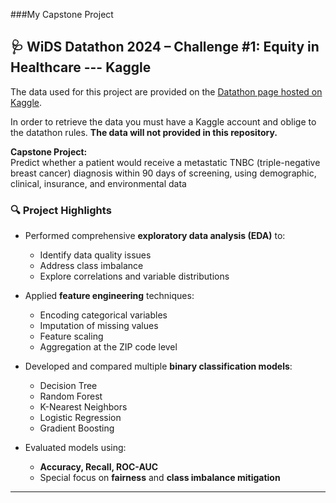 ###My Capstone Project

## 🩺 WiDS Datathon 2024 – Challenge #1: Equity in Healthcare --- Kaggle

The data used for this project are provided on the [Datathon page hosted on Kaggle](https://www.kaggle.com/competitions/widsdatathon2024-challenge1/overview).

In order to retrieve the data you must have a Kaggle account and oblige to the datathon rules. **The data will not provided in this repository.**

**Capstone Project:**  
Predict whether a patient would receive a metastatic TNBC (triple-negative breast cancer) diagnosis within 90 days of screening, using demographic, clinical, insurance, and environmental data

### 🔍 Project Highlights

- Performed comprehensive **exploratory data analysis (EDA)** to:
  - Identify data quality issues
  - Address class imbalance
  - Explore correlations and variable distributions

- Applied **feature engineering** techniques:
  - Encoding categorical variables
  - Imputation of missing values
  - Feature scaling
  - Aggregation at the ZIP code level

- Developed and compared multiple **binary classification models**:
  - Decision Tree
  - Random Forest
  - K-Nearest Neighbors
  - Logistic Regression
  - Gradient Boosting

- Evaluated models using:
  - **Accuracy, Recall, ROC-AUC**
  - Special focus on **fairness** and **class imbalance mitigation**

---